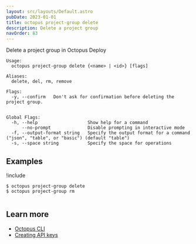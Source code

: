 ```yaml
---
layout: src/layouts/Default.astro
pubDate: 2023-01-01
title: octopus project-group delete
description: Delete a project group
navOrder: 83
---
```


Delete a project group in Octopus Deploy


```
Usage:
  octopus project-group delete {<name> | <id>} [flags]

Aliases:
  delete, del, rm, remove

Flags:
  -y, --confirm   Don't ask for confirmation before deleting the project group.


Global Flags:
  -h, --help                   Show help for a command
      --no-prompt              Disable prompting in interactive mode
  -f, --output-format string   Specify the output format for a command ("json", "table", or "basic") (default "table")
  -s, --space string           Specify the space for operations

```

## Examples

!include <samples-instance>


```
$ octopus project-group delete
$ octopus project-group rm


```

## Learn more

- [Octopus CLI](/docs/octopus-rest-api/cli/index.md)
- [Creating API keys](/docs/octopus-rest-api/how-to-create-an-api-key.md)